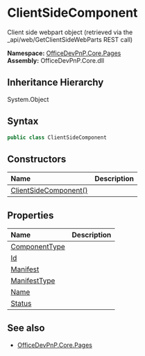 # ClientSideComponent
Client side webpart object (retrieved via the _api/web/GetClientSideWebParts REST call)  

**Namespace:** [OfficeDevPnP.Core.Pages](OfficeDevPnP.Core.Pages.md)  
**Assembly:** OfficeDevPnP.Core.dll  
## Inheritance Hierarchy
System.Object  
## Syntax
```C#
public class ClientSideComponent
```
## Constructors
|**Name**|**Description**|
|:-----|:-----|
| [ClientSideComponent()](OfficeDevPnP.Core.Pages.ClientSideComponent.Constructor1details.md) | 
## Properties
|**Name**|**Description**|
|:-----|:-----|
| [ComponentType](OfficeDevPnP.Core.Pages.ClientSideComponent.ComponentType.md) | 
| [Id](OfficeDevPnP.Core.Pages.ClientSideComponent.Id.md) | 
| [Manifest](OfficeDevPnP.Core.Pages.ClientSideComponent.Manifest.md) | 
| [ManifestType](OfficeDevPnP.Core.Pages.ClientSideComponent.ManifestType.md) | 
| [Name](OfficeDevPnP.Core.Pages.ClientSideComponent.Name.md) | 
| [Status](OfficeDevPnP.Core.Pages.ClientSideComponent.Status.md) | 
## See also
- [OfficeDevPnP.Core.Pages](OfficeDevPnP.Core.Pages.md)

